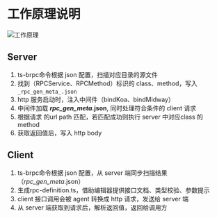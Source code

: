 # 工作原理说明

![工作原理](https://raw.githubusercontent.com/hughfenghen/ts-rpc/master/rpc-desc.png)  

## Server

1. ts-brpc命令根据 json 配置，扫描对应目录的源文件  
2. 找到（RPCService、RPCMethod）标识的 class、method，写入`_rpc_gen_meta_.json`  
3. http 服务启动时，注入中间件（bindKoa、bindMidway）  
4. 中间件加载 **_rpc_gen_meta_.json**, 同时处理符合条件的 client 请求  
5. 根据请求 的url path 匹配，若匹配成功则执行 server 中对应class 的 method  
6. 获取返回值后，写入 http body  

## Client

1. ts-brpc命令根据 json 配置，从 server 端同步扫描结果（_rpc_gen_meta_.json）  
2. 生成rpc-definition.ts，借助编辑器提供接口文档、类型校验、参数提示  
3. client 接口调用会被 agent 转换成 http 请求，发送给 server 端  
4. 从 server 端获取到请求后，解析返回值，返回给调用方  
